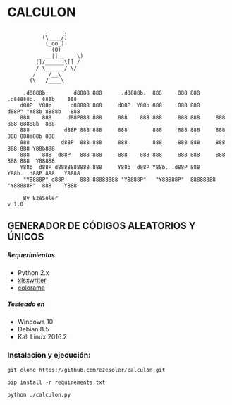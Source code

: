 # CALCULON


                ,     ,
               (\____/)
                (_oo_)
                  (O)
                __||__    \)
             []/______\[] /
             / \______/ \/
            /    /__\                                                                          
           (\   /____\                                                                         

         .d8888b.        d8888 888      .d8888b.  888     888 888      .d88888b.  888b    888 
        d88P  Y88b      d88888 888     d88P  Y88b 888     888 888     d88P" "Y88b 8888b   888 
        888    888     d88P888 888     888    888 888     888 888     888     888 88888b  888 
        888           d88P 888 888     888        888     888 888     888     888 888Y88b 888 
        888          d88P  888 888     888        888     888 888     888     888 888 Y88b888 
        888    888  d88P   888 888     888    888 888     888 888     888     888 888  Y88888 
        Y88b  d88P d8888888888 888     Y88b  d88P Y88b. .d88P 888     Y88b. .d88P 888   Y8888 
         "Y8888P" d88P     888 88888888 "Y8888P"   "Y88888P"  88888888 "Y88888P"  888    Y888 

         By EzeSoler                                                                    v 1.0

## GENERADOR DE CÓDIGOS ALEATORIOS Y ÚNICOS

##### Requerimientos
* Python 2.x
* [xlsxwriter](https://pypi.python.org/pypi/XlsxWriter)
* [colorama](https://pypi.python.org/pypi/colorama)

##### Testeado en
* Windows 10
* Debian 8.5
* Kali Linux 2016.2

### Instalacion y ejecución:
```
git clone https://github.com/ezesoler/calculon.git
```
```
pip install -r requirements.txt
```
```
python ./calculon.py
```
